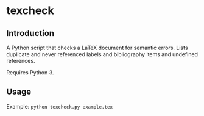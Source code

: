 # texcheck


## Introduction
A Python script that checks a LaTeX document for semantic errors. Lists duplicate and never referenced labels and bibliography items and undefined references.

Requires Python 3.


## Usage
Example: `python texcheck.py example.tex`
